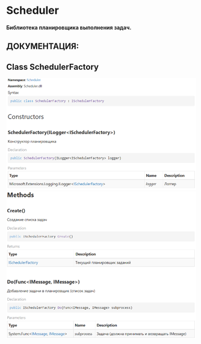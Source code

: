 # Scheduler
#### Библиотека планировщика выполнения задач.

## ДОКУМЕНТАЦИЯ:
## Class SchedulerFactory


 ![1](https://github.com/Presstomsk/AviaTickets/blob/main/Scheduler/docfx_project/_site/api/DocFX/1.png)
 ![1](https://github.com/Presstomsk/AviaTickets/blob/main/Scheduler/docfx_project/_site/api/DocFX/3.png)


